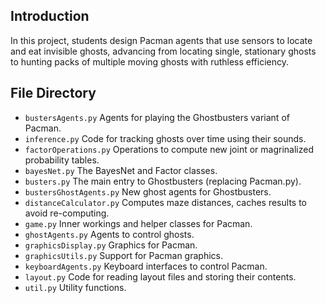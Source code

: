 ## Introduction
In this project, students design Pacman agents that use sensors to locate and eat invisible ghosts, advancing from locating single, stationary ghosts to hunting packs of multiple moving ghosts with ruthless efficiency.
## File Directory
- `bustersAgents.py`	Agents for playing the Ghostbusters variant of Pacman.
- `inference.py`	Code for tracking ghosts over time using their sounds.
- `factorOperations.py`	Operations to compute new joint or magrinalized probability tables.
- `bayesNet.py`	The BayesNet and Factor classes.
- `busters.py`	The main entry to Ghostbusters (replacing Pacman.py).
- `bustersGhostAgents.py`	New ghost agents for Ghostbusters.
- `distanceCalculator.py`	Computes maze distances, caches results to avoid re-computing.
- `game.py`	Inner workings and helper classes for Pacman.
- `ghostAgents.py`	Agents to control ghosts.
- `graphicsDisplay.py`	Graphics for Pacman.
- `graphicsUtils.py`	Support for Pacman graphics.
- `keyboardAgents.py`	Keyboard interfaces to control Pacman.
- `layout.py`	Code for reading layout files and storing their contents.
- `util.py`	Utility functions.
